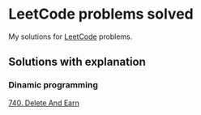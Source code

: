 # LeetCode problems solved

My solutions for [LeetCode](https://leetcode.com/) problems.


## Solutions with explanation


### Dinamic programming

[740. Delete And Earn](src/740_deleteAndEarn)


